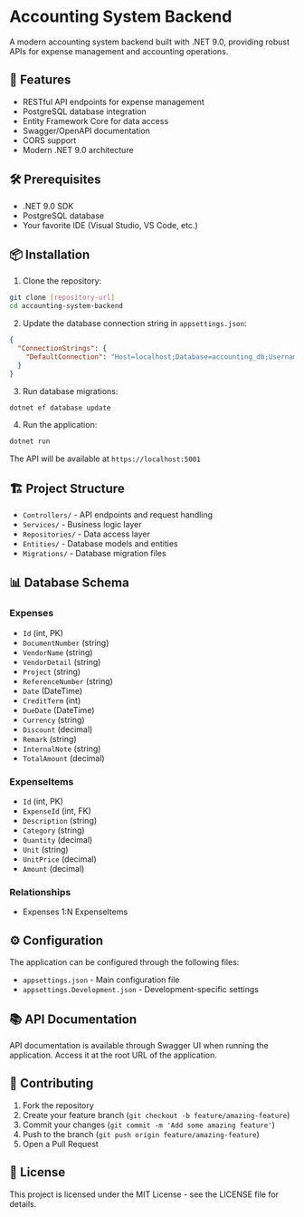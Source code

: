 # Accounting System Backend

A modern accounting system backend built with .NET 9.0, providing robust APIs for expense management and accounting operations.

## 🚀 Features

- RESTful API endpoints for expense management
- PostgreSQL database integration
- Entity Framework Core for data access
- Swagger/OpenAPI documentation
- CORS support
- Modern .NET 9.0 architecture

## 🛠️ Prerequisites

- .NET 9.0 SDK
- PostgreSQL database
- Your favorite IDE (Visual Studio, VS Code, etc.)

## 📦 Installation

1. Clone the repository:
```bash
git clone [repository-url]
cd accounting-system-backend
```

2. Update the database connection string in `appsettings.json`:
```json
{
  "ConnectionStrings": {
    "DefaultConnection": "Host=localhost;Database=accounting_db;Username=your_username;Password=your_password"
  }
}
```

3. Run database migrations:
```bash
dotnet ef database update
```

4. Run the application:
```bash
dotnet run
```

The API will be available at `https://localhost:5001`

## 🏗️ Project Structure

- `Controllers/` - API endpoints and request handling
- `Services/` - Business logic layer
- `Repositories/` - Data access layer
- `Entities/` - Database models and entities
- `Migrations/` - Database migration files

## 📊 Database Schema

### Expenses
- `Id` (int, PK)
- `DocumentNumber` (string)
- `VendorName` (string)
- `VendorDetail` (string)
- `Project` (string)
- `ReferenceNumber` (string)
- `Date` (DateTime)
- `CreditTerm` (int)
- `DueDate` (DateTime)
- `Currency` (string)
- `Discount` (decimal)
- `Remark` (string)
- `InternalNote` (string)
- `TotalAmount` (decimal)

### ExpenseItems
- `Id` (int, PK)
- `ExpenseId` (int, FK)
- `Description` (string)
- `Category` (string)
- `Quantity` (decimal)
- `Unit` (string)
- `UnitPrice` (decimal)
- `Amount` (decimal)

### Relationships
- Expenses 1:N ExpenseItems

## ⚙️ Configuration

The application can be configured through the following files:
- `appsettings.json` - Main configuration file
- `appsettings.Development.json` - Development-specific settings

## 📚 API Documentation

API documentation is available through Swagger UI when running the application. Access it at the root URL of the application.

## 🤝 Contributing

1. Fork the repository
2. Create your feature branch (`git checkout -b feature/amazing-feature`)
3. Commit your changes (`git commit -m 'Add some amazing feature'`)
4. Push to the branch (`git push origin feature/amazing-feature`)
5. Open a Pull Request

## 📝 License

This project is licensed under the MIT License - see the LICENSE file for details.